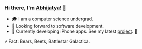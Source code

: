 ### Hi there, I'm <a href="https://www.linkedin.com/in/abhijatyagupta/">Abhijatya</a>! 👋
<ul>
  <li>🎓 I am a computer science undergrad.</li>
  <li>🤔 Looking forward to software development.</li>
  <li>📱 Currently developing iPhone apps. See my latest <a href="https://github.com/abhijatyagupta/newsApp-iOS">project</a>. 👀</li>
</ul>

⚡ Fact: Bears, Beets, Battlestar Galactica.

<!--
**abhijatyagupta/abhijatyagupta** is a ✨ _special_ ✨ repository because its `README.md` (this file) appears on your GitHub profile.

Here are some ideas to get you started:

- 🔭 I’m currently working on ...
- 🌱 I’m currently learning ...
- 👯 I’m looking to collaborate on ...
- 🤔 I’m looking for help with ...
- 💬 Ask me about ...
- 📫 How to reach me: ...
- 😄 Pronouns: ...
- ⚡ Fun fact: ...
-->

